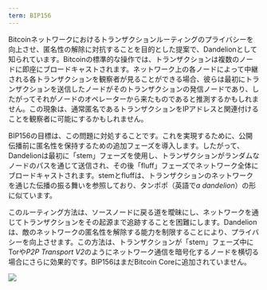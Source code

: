 ```yaml
---
term: BIP156
---
```


Bitcoinネットワークにおけるトランザクションルーティングのプライバシーを向上させ、匿名性の解除に対抗することを目的とした提案で、Dandelionとして知られています。Bitcoinの標準的な操作では、トランザクションは複数のノードに即座にブロードキャストされます。ネットワーク上の各ノードによって中継される各トランザクションを観察者が見ることができる場合、彼らは最初にトランザクションを送信したノードがそのトランザクションの発信ノードであり、したがってそれがノードのオペレーターから来たものであると推測するかもしれません。この現象は、通常匿名であるトランザクションをIPアドレスと関連付けることを観察者に可能にするかもしれません。

BIP156の目標は、この問題に対処することです。これを実現するために、公開伝播前に匿名性を保持するための追加フェーズを導入します。したがって、Dandelionは最初に「stem」フェーズを使用し、トランザクションがランダムなノードのパスを通じて送信され、その後「fluff」フェーズでネットワーク全体にブロードキャストされます。stemとfluffは、トランザクションのネットワークを通じた伝播の振る舞いを参照しており、タンポポ（英語で*a dandelion*）の形に似ています。

このルーティング方法は、ソースノードに戻る道を曖昧にし、ネットワークを通じてトランザクションをその起源まで追跡することを困難にします。Dandelionは、敵のネットワークの匿名性を解除する能力を制限することにより、プライバシーを向上させます。この方法は、トランザクションが「stem」フェーズ中にTorや*P2P Transport V2*のようにネットワーク通信を暗号化するノードを横切る場合にさらに効果的です。BIP156はまだBitcoin Coreに追加されていません。

![](../../dictionnaire/assets/36.png)